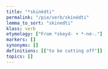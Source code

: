 ```yaml
---
title: "*skinédti"
permalink: "/pie/verb/skinédti"
lemma_to_sort: "skinedti"
klass: verb
etymology: ["From *skeyd- +‎ *-né-."]
markers: []
synonyms: []
definitions: [["to be cutting off"]]
topics: []
---
```

